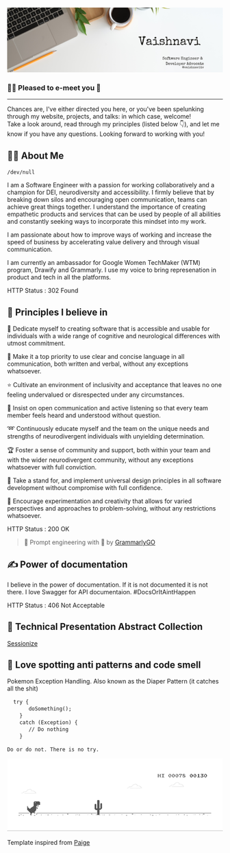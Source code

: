 ![](https://github.com/vaishnavitv/vaishnavitv/blob/main/GitHub-Banner.png)

### 🙋‍♀️ Pleased to e-meet you 👋 
___

Chances are, I've either directed you here, or you've been spelunking through my website,  projects, and talks: in which case, welcome! 
 <br>Take a look around, read through my principles (listed below 👇), and let me know if you have any questions. Looking forward to working with you!

## :woman_technologist:	About Me 
```
/dev/null
```
I am a Software Engineer with a passion for working collaboratively and a champion for DEI, neurodiversity and accessibility. I firmly believe that by breaking down silos and encouraging open communication, teams can achieve great things together. I understand the importance of creating empathetic products and services that can be used by people of all abilities and constantly seeking ways to incorporate this mindset into my work.

I am passionate about how to improve ways of working and increase the speed of business by accelerating value delivery and through visual communication.

I am currently an ambassador for Google Women TechMaker (WTM) program, Drawify and Grammarly. I use my voice to bring represenation in product and tech in all the platforms.

HTTP Status : 302 Found

## 🔭 Principles I believe in

:revolving_hearts: Dedicate myself to creating software that is accessible and usable for individuals with a wide range of cognitive and neurological differences with utmost commitment.

:muscle: Make it a top priority to use clear and concise language in all communication, both written and verbal, without any exceptions whatsoever.

:star: Cultivate an environment of inclusivity and acceptance that leaves no one feeling undervalued or disrespected under any circumstances.

:herb: Insist on open communication and active listening so that every team member feels heard and understood without question.

:loop: Continuously educate myself and the team on the unique needs and strengths of neurodivergent individuals with unyielding determination.

:trophy: Foster a sense of community and support, both within your team and with the wider neurodivergent community, without any exceptions whatsoever with full conviction.

:rotating_light: Take a stand for, and implement universal design principles in all software development without compromise with full confidence.

:checkered_flag: Encourage experimentation and creativity that allows for varied perspectives and approaches to problem-solving, without any restrictions whatsoever.

HTTP Status : 200 OK

> :green_heart: Prompt engineering with :heartbeat: by [GrammarlyGO](https://www.grammarly.com/grammarlygo/)

## :writing_hand:	Power of documentation

I believe in the power of documentation. If it is not documented it is not there. 
I love Swagger for API documentaion.
#DocsOrItAintHappen

HTTP Status : 406 Not Acceptable

## :loudspeaker: Technical Presentation Abstract Collection
[Sessionize](https://sessionize.com/vaishnavi-subramaniam)

## :bento: Love spotting anti patterns and code smell
Pokemon Exception Handling. Also known as the Diaper Pattern (it catches all the shit)
```
  try {
       doSomething();
    }
    catch (Exception) {
       // Do nothing
    }
```
`Do or do not. There is no try.` 

![](https://github.com/vaishnavitv/vaishnavitv/blob/main/dino.gif)


Template inspired from [Paige](https://github.com/dynamicwebpaige)
